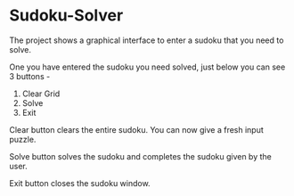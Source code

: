 # Sudoku-Solver

The project shows a graphical interface to enter a sudoku that you need to solve.

One you have entered the sudoku you need solved, just below you can see 3 buttons -

1. Clear Grid
2. Solve
3. Exit
   
Clear button clears the entire sudoku. You can now give a fresh input puzzle.

Solve button solves the sudoku and completes the sudoku given by the user.

Exit button closes the sudoku window.
